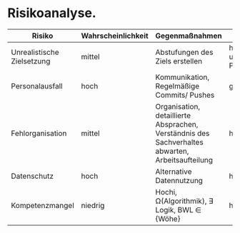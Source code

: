 # Risikoanalyse.

| Risiko  | Wahrscheinlichkeit | Gegenmaßnahmen | Einfluss |
|---|---|---|---|
| Unrealistische Zielsetzung | mittel | Abstufungen des Ziels erstellen | hoch, da unkomplette Projektabgabe |
| Personalausfall | hoch | Kommunikation, Regelmäßige Commits/ Pushes |gering  |
| Fehlorganisation | mittel | Organisation, detaillierte Absprachen, Verständnis des Sachverhaltes abwarten, Arbeitsaufteilung | hoch |
| Datenschutz | hoch | Alternative Datennutzung | hoch |
| Kompetenzmangel | niedrig | Hochi, Ω(Algorithmik), ∃ Logik, BWL ∈ {Wöhe} | hoch |
